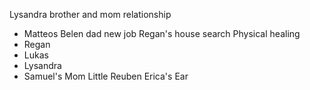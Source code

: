 Lysandra brother and mom relationship
- Matteos
Belen dad new job
Regan's house search
Physical healing
- Regan
- Lukas
- Lysandra
- Samuel's Mom
Little Reuben
Erica's Ear